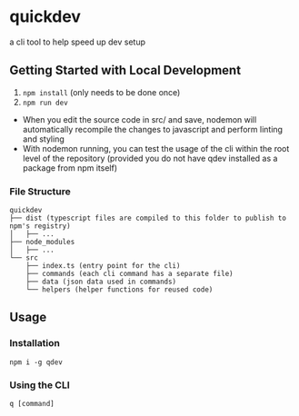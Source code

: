 # quickdev

a cli tool to help speed up dev setup

## Getting Started with Local Development

1. `npm install` (only needs to be done once)
2. `npm run dev`

-   When you edit the source code in src/ and save, nodemon will automatically recompile the changes to javascript and perform linting and styling
-   With nodemon running, you can test the usage of the cli within the root level of the repository (provided you do not have qdev installed as a package from npm itself)

### File Structure

```
quickdev
├── dist (typescript files are compiled to this folder to publish to npm's registry)
│   ├── ...
├── node_modules
│   ├── ...
└── src
    ├── index.ts (entry point for the cli)
    ├── commands (each cli command has a separate file)
    ├── data (json data used in commands)
    └── helpers (helper functions for reused code)
```

## Usage

### Installation

`npm i -g qdev`

### Using the CLI

`q [command]`
